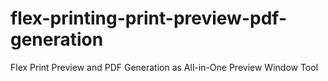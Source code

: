 flex-printing-print-preview-pdf-generation
==========================================

Flex Print Preview and PDF Generation as All-in-One Preview Window Tool
